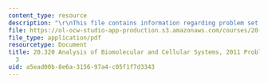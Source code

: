 ```yaml
---
content_type: resource
description: "\r\nThis file contains information regarding problem set solutions 3."
file: https://ol-ocw-studio-app-production.s3.amazonaws.com/courses/20-320-analysis-of-biomolecular-and-cellular-systems-fall-2012/a5ead00b8e6a315697a4c05f1f7d3343_MIT20_320F12_2011_PS3_sol.pdf
file_type: application/pdf
resourcetype: Document
title: 20.320 Analysis of Biomolecular and Cellular Systems, 2011 Problem Set Solutions
  3
uid: a5ead00b-8e6a-3156-97a4-c05f1f7d3343
---
```

